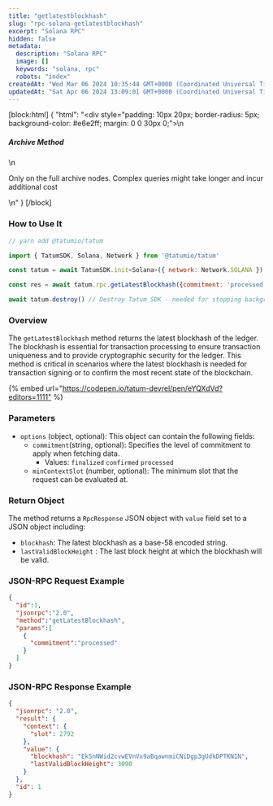 ```yaml
---
title: "getlatestblockhash"
slug: "rpc-solana-getlatestblockhash"
excerpt: "Solana RPC"
hidden: false
metadata: 
  description: "Solana RPC"
  image: []
  keywords: "solana, rpc"
  robots: "index"
createdAt: "Wed Mar 06 2024 10:35:44 GMT+0000 (Coordinated Universal Time)"
updatedAt: "Sat Apr 06 2024 13:09:01 GMT+0000 (Coordinated Universal Time)"
---
```

[block:html]
{
  "html": "<div style=\"padding: 10px 20px; border-radius: 5px; background-color: #e6e2ff; margin: 0 0 30px 0;\">\n  <h5>Archive Method</h5>\n  <p>Only on the full archive nodes. Complex queries might take longer and incur additional cost</p>\n</div>"
}
[/block]


### How to Use It



```javascript
// yarn add @tatumio/tatum

import { TatumSDK, Solana, Network } from '@tatumio/tatum'

const tatum = await TatumSDK.init<Solana>({ network: Network.SOLANA })

const res = await tatum.rpc.getLatestBlockhash({commitment: 'processed'})

await tatum.destroy() // Destroy Tatum SDK - needed for stopping background jobs
```



### Overview

The `getLatestBlockhash` method returns the latest blockhash of the ledger. The blockhash is essential for transaction processing to ensure transaction uniqueness and to provide cryptographic security for the ledger. This method is critical in scenarios where the latest blockhash is needed for transaction signing or to confirm the most recent state of the blockchain.

{% embed url="<https://codepen.io/tatum-devrel/pen/eYQXdVd?editors=1111"> %}

### Parameters

- `options` (object, optional): This object can contain the following fields:
  - `commitment`(string, optional): Specifies the level of commitment to apply when fetching data.
    - Values: `finalized` `confirmed` `processed`
  - `minContextSlot` (number, optional): The minimum slot that the request can be evaluated at.

### Return Object

The method returns a `RpcResponse` JSON object with `value` field set to a JSON object including:

- `blockhash`: The latest blockhash as a base-58 encoded string.
- `lastValidBlockHeight` : The last block height at which the blockhash will be valid.

### JSON-RPC Request Example

```json
{
  "id":1,
  "jsonrpc":"2.0",
  "method":"getLatestBlockhash",
  "params":[
    {
      "commitment":"processed"
    }
  ]
}
```

### JSON-RPC Response Example

```json
{
  "jsonrpc": "2.0",
  "result": {
    "context": {
      "slot": 2792
    },
    "value": {
      "blockhash": "EkSnNWid2cvwEVnVx9aBqawnmiCNiDgp3gUdkDPTKN1N",
      "lastValidBlockHeight": 3090
    }
  },
  "id": 1
}
```
